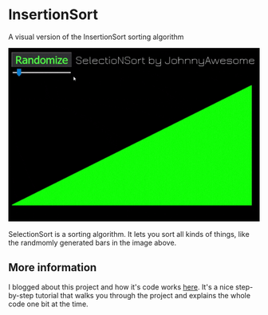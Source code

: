 # InsertionSort
A visual version of the InsertionSort sorting algorithm 

![InsertionSort](https://raw.githubusercontent.com/johnnyawesome/SelectionSort/master/SelectionSort/DemoImages/SelectionSort.gif)

SelectionSort is a sorting algorithm. It lets you sort all kinds of things, like the randmomly generated bars in the image above.

## More information

I blogged about this project and how it's code works [here](https://breaksome.tech/sorting-algorithm:-selectionsort-and-insertionsort/).
It's a nice step-by-step tutorial that walks you through the project and explains the whole code one bit at the time.
